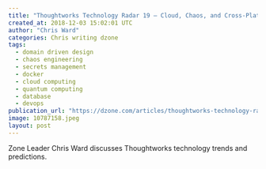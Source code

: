 ```yaml
---
title: "Thoughtworks Technology Radar 19 — Cloud, Chaos, and Cross-Platform"
created_at: 2018-12-03 15:02:01 UTC
author: "Chris Ward"
categories: Chris writing dzone
tags: 
  - domain driven design
  - chaos engineering
  - secrets management
  - docker
  - cloud computing
  - quantum computing
  - database
  - devops
publication_url: "https://dzone.com/articles/thoughtworks-technology-radar-19-cloud-chaos-and-c"
image: 10787158.jpeg
layout: post
---
```

Zone Leader Chris Ward discusses Thoughtworks technology trends and predictions.

